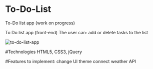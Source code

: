 # To-Do-List
To-Do list app (work on progress)

To Do list app (front-end)
The user can:
add or delete tasks to the list

![to-do-list-app](https://user-images.githubusercontent.com/41584108/54350271-de21fa80-4644-11e9-9987-72fcd03366e1.png)

#Technologies
HTML5, CSS3, jQuery


#Features to implement:
change UI theme
connect weather API
